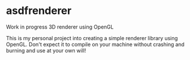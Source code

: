 # asdfrenderer
Work in progress 3D renderer using OpenGL

This is my personal project into creating a simple renderer library using OpenGL. Don't expect it to compile on your machine without crashing and burning and use at your own will!
